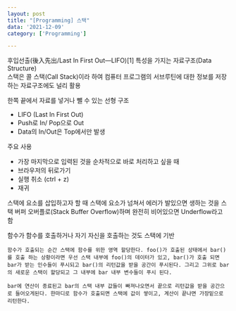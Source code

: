 ```yaml
---
layout: post
title: "[Programming] 스택"
data: '2021-12-09'
category: ['Programming']

---
```


후입선출(後入先出/Last In First Out—LIFO)[1] 특성을 가지는 자료구조(Data Structure)  
스택은 콜 스택(Call Stack)이라 하여 컴퓨터 프로그램의 서브루틴에 대한 정보를 저장하는 자료구조에도 널리 활용

한쪽 끝에서 자료를 넣거나 뺄 수 있는 선형 구조 
- LIFO (Last In First Out)
- Push로 In/ Pop으로 Out
- Data의 In/Out은 Top에서만 발생

 주요 사용 
 - 가장 마지막으로 입력된 것을 순차적으로 바로 처리하고 싶을 때
 - 브라우저의 뒤로가기
 - 실행 취소 (ctrl + z)
 - 재귀

스택에 요소를 삽입하고자 할 때 스택에 요소가 넘쳐서 에러가 발있으면 생하는 것을 스택 버퍼 오버플로(Stack Buffer Overflow)하며 완전히 비어있으면 Underflow라고 함

 함수가 함수를 호출하거나 자기 자신을 호출하는 것도 스택에 기반

 ```
 함수가 호출되는 순간 스택에 함수를 위한 영역 할당한다. foo()가 호출된 상태에서 bar()를 호출 하는 상황이라면 우선 스택 내부에 foo()의 데이터가 있고, bar()가 호출 되면 bar가 받는 인수들이 푸시되고 bar()의 리턴값을 받을 공간이 푸시된다. 그리고 그위로 bar의 새로운 스택이 할당되고 그 내부에 bar 내부 변수들이 푸시 된다. 

 bar에 연산이 종료된고 bar의 스택 내부 값들이 빠져나오면서 끝으로 리턴값을 받을 공간으로 들어오게된다. 한마디로 함수가 호출되면 스택에 값이 쌓이고, 계산이 끝나면 가장밑으로 리턴한다. 
 ```
